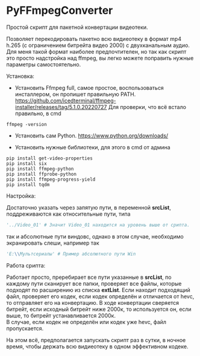 # PyFFmpegConverter
Простой скрипт для пакетной конвертации видеотеки.

Позволяет перекодировать пакетно всю видиеотеку в формат mp4 h.265 (с ограничением битрейта видео 2000) с двухканальным аудио.
Для меня такой формат наиболее предпочтителен, но так как скрипт это просто надстройка над ffmpeg, вы легко можете поправить нужные параметры самостоятельно. 

Установка:
- Установить Ffmpeg full, самое простое, воспользоваться инсталлером, он пропишет правильную PATH.
https://github.com/icedterminal/ffmpeg-installer/releases/tag/5.1.0.20220727
Для проверки, что всё встало правильно, в cmd
```commandline
ffmpeg -version
```

- Установить сам Python. https://www.python.org/downloads/

- Установить нужные библиотеки, для этого в cmd от админа
```commandline
pip install get-video-properties
pip install six
pip install ffmpeg-python
pip install ffprobe-python
pip install ffmpeg-progress-yield
pip install tqdm
```


Настройка:

Достаточно указать через запятую пути, в переменной  **srcList**, поддреживаются как относительные пути, типа
```python
'../Video_01' # Значит Video_01 находится на уровень выше от срипта.
```
так и абсолютные пути виндовс, однако в этом случае, необходимо экранировать слеши, например так
```python
'E:\\Мультсериалы' # Пример абсолютного пути Win 
```

Работа срипта:

Работает просто, преребирает все пути указанные в **srcList**, по каждому пути сканирует все папки, проверяет все файлы, которые подходят по расширению из списка **extList**.
Если находит подходящий файл, проверяет его кодек, если кодек определён и отличается от hevc, то отправляет его на конвертацию. В ходе конвертации сверяется битрейт, если исходный битрейт ниже 2000к, то используется он, если выше, то битрейт устанавливается 2000к.   
В случае, если кодек не определён или кодек уже hevc, файл пропускается. 

На этом всё, предполагается запускать скрипт раз в сутки, в ночное время, чтобы держать всю видиеотеку в одном эффективном кодеке.  